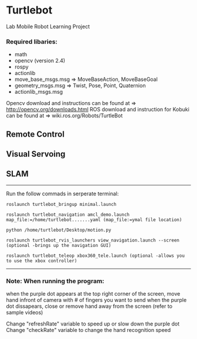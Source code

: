 # Turtlebot
Lab Mobile Robot Learning Project

### Required libaries:
- math
- opencv (version 2.4)
- rospy
- actionlib
- move_base_msgs.msg => MoveBaseAction, MoveBaseGoal
- geometry_msgs.msg => Twist, Pose, Point, Quaternion
- actionlib_msgs.msg

Opencv download and instructions can be found at => http://opencv.org/downloads.html
ROS download and instruction for Kobuki can be found at => wiki.ros.org/Robots/TurtleBot

## Remote Control

## Visual Servoing

## SLAM

---------------
Run the follow commads in serperate terminal:
```
roslaunch turtlebot_bringup minimal.launch
```
```
roslaunch turtlebot_navigation amcl_demo.launch map_file:=/home/turtlebot.......yaml (map_file:=ymal file location)
```
```
python /home/turtlebot/Desktop/motion.py
```	
```
roslaunch turtlebot_rvis_launchers view_navigation.launch --screen (optional -brings up the navigation GUI)
```	
```
roslaunch turtlebot_teleop xbox360_tele.launch (optional -allows you to use the xbox controller)
```	

---------------
### Note: When running the program:

when the purple dot appears at the top right corner of the screen, move hand infront of camera with # of fingers you want to send
when the purple dot dissapears, close or remove hand away from the screen 
(refer to sample videos)

Change "refreshRate" variable to speed up or slow down the purple dot
Change "checkRate" variable to change the hand recognition speed
